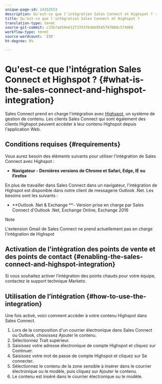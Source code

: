 ```yaml
---
unique-page-id: 14352553
description: Qu'est-ce que l'intégration Sales Connect et Highspot ? - Documents marketing - Documentation du produit
title: Qu'est-ce que l'intégration Sales Connect et Highspot ?
translation-type: tm+mt
source-git-commit: c33b7ab59e612f37d3f64bb954579700dc574068
workflow-type: tm+mt
source-wordcount: '235'
ht-degree: 0%

---
```



# Qu&#39;est-ce que l&#39;intégration Sales Connect et Highspot ? {#what-is-the-sales-connect-and-highspot-integration}

Sales Connect prend en charge l&#39;intégration avec [Highspot](https://www.highspot.com/), un système de gestion de contenu. Les clients Sales Connect qui sont également des clients Highspot peuvent accéder à leur contenu Highspot depuis l&#39;application Web.

## Conditions requises {#requirements}

Vous aurez besoin des éléments suivants pour utiliser l&#39;intégration de Sales Connect avec Highspot :

* **Navigateur - Dernières versions de Chrome et Safari, Edge, IE ou Firefox**

En plus de travailler dans Sales Connect dans un navigateur, l&#39;intégration de Highspot est disponible dans notre client de messagerie Outlook .Net. Les besoins sont les suivants :

* **Outlook .Net &amp; Exchange **- Version prise en charge par Sales Connect d&#39;Outlook .Net, Exchange Online, Exchange 2016

>[!NOTE]
>
>L&#39;extension Gmail de Sales Connect ne prend actuellement pas en charge l&#39;intégration de Highspot

## Activation de l&#39;intégration des points de vente et des points de contact {#enabling-the-sales-connect-and-highspot-integration}

Si vous souhaitez activer l’intégration des points chauds pour votre équipe, contactez le support technique [](http://support.marketo.com)Marketo.

## Utilisation de l’intégration {#how-to-use-the-integration}

Une fois activé, voici comment accéder à votre contenu Highspot dans Sales Connect.

1. Lors de la composition d&#39;un courrier électronique dans Sales Connect ou Outlook, choisissez Ajouter le contenu.
1. Sélectionnez Trait supérieur.
1. Saisissez votre adresse électronique de compte Highspot et cliquez sur Continuer.
1. Saisissez votre mot de passe de compte Highspot et cliquez sur Se connecter.
1. Sélectionnez le contenu de la zone sensible à insérer dans le courrier électronique ou le modèle, puis cliquez sur Ajouter le contenu.
1. Le contenu est inséré dans le courrier électronique ou le modèle.
